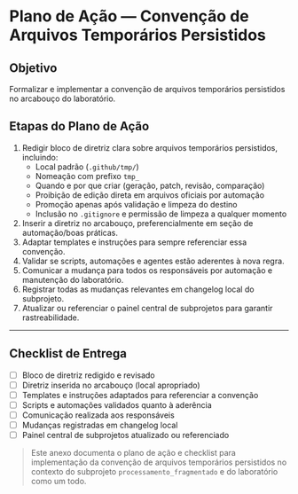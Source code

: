 # Plano de Ação — Convenção de Arquivos Temporários Persistidos

## Objetivo
Formalizar e implementar a convenção de arquivos temporários persistidos no arcabouço do laboratório.

## Etapas do Plano de Ação
1. Redigir bloco de diretriz clara sobre arquivos temporários persistidos, incluindo:
   - Local padrão (`.github/tmp/`)
   - Nomeação com prefixo `tmp_`
   - Quando e por que criar (geração, patch, revisão, comparação)
   - Proibição de edição direta em arquivos oficiais por automação
   - Promoção apenas após validação e limpeza do destino
   - Inclusão no `.gitignore` e permissão de limpeza a qualquer momento
2. Inserir a diretriz no arcabouço, preferencialmente em seção de automação/boas práticas.
3. Adaptar templates e instruções para sempre referenciar essa convenção.
4. Validar se scripts, automações e agentes estão aderentes à nova regra.
5. Comunicar a mudança para todos os responsáveis por automação e manutenção do laboratório.
6. Registrar todas as mudanças relevantes em changelog local do subprojeto.
7. Atualizar ou referenciar o painel central de subprojetos para garantir rastreabilidade.

---

## Checklist de Entrega
- [ ] Bloco de diretriz redigido e revisado
- [ ] Diretriz inserida no arcabouço (local apropriado)
- [ ] Templates e instruções adaptados para referenciar a convenção
- [ ] Scripts e automações validados quanto à aderência
- [ ] Comunicação realizada aos responsáveis
- [ ] Mudanças registradas em changelog local
- [ ] Painel central de subprojetos atualizado ou referenciado

> Este anexo documenta o plano de ação e checklist para implementação da convenção de arquivos temporários persistidos no contexto do subprojeto `processamento_fragmentado` e do laboratório como um todo.
